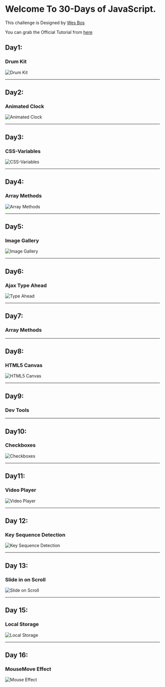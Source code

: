 # Welcome To 30-Days of JavaScript.
This challenge is Designed by [Wes Bos](https://github.com/wesbos/JavaScript30.git)

You can grab the Official Tutorial from [here](https://javascript30.com/)

## Day1:
### Drum Kit
![Drum Kit](GIFs/DrumKit.gif)

<hr>

## Day2:
### Animated Clock
![Animated Clock](GIFs/JavaScriptClock.gif)

<hr>

## Day3:
### CSS-Variables
![CSS-Variables](GIFs/CSS-Variables.gif)

<hr>

## Day4:
### Array Methods
![Array Methods](GIFs/ArrayMethods.png)

<hr>

## Day5:
### Image Gallery
![Image Gallery](GIFs/ImageGallery.gif)

<hr>

## Day6:
### Ajax Type Ahead
![Type Ahead](GIFs/TypeAhead.gif)

<hr>

## Day7:
### Array Methods

<hr>

## Day8:
### HTML5 Canvas
![HTML5 Canvas](GIFs/Canvas.gif)

<hr>

## Day9:
### Dev Tools

<hr>

## Day10:
### Checkboxes
![Checkboxes](GIFs/Checkboxes.gif)

<hr>

## Day11:
### Video Player
![Video Player](GIFs/Videoplayer.gif)

<hr>

## Day 12:
### Key Sequence Detection
![Key Sequence Detection](GIFs/KeyDetection.gif)

<hr>

## Day 13:
### Slide in on Scroll
![Slide on Scroll](GIFs/SlideScroll.gif)

<hr>

## Day 15:
### Local Storage
![Local Storage](GIFs/LocalStorage.gif)

<hr>

## Day 16:
### MouseMove Effect
![Mouse Effect](GIFs/MouseEffect.gif)







